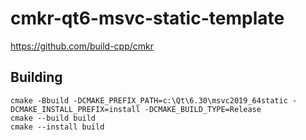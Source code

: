 # cmkr-qt6-msvc-static-template

https://github.com/build-cpp/cmkr


## Building

```
cmake -Bbuild -DCMAKE_PREFIX_PATH=c:\Qt\6.30\msvc2019_64static -DCMAKE_INSTALL_PREFIX=install -DCMAKE_BUILD_TYPE=Release
cmake --build build
cmake --install build
```
